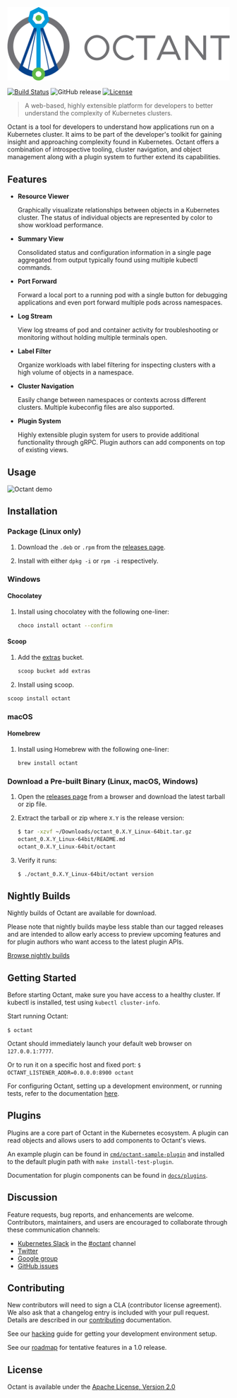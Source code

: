 ![Logo][octant-logo]

[![Build Status](https://cloud.drone.io/api/badges/vmware-tanzu/octant/status.svg)](https://cloud.drone.io/vmware-tanzu/octant)
![GitHub release](https://img.shields.io/github/release/vmware-tanzu/octant.svg)
[![License](https://img.shields.io/badge/License-Apache%202.0-blue.svg)](https://opensource.org/licenses/Apache-2.0)

> A web-based, highly extensible platform for developers to better understand the complexity of Kubernetes clusters.

Octant is a tool for developers to understand how applications run on a Kubernetes cluster. It aims to be part of the developer's toolkit for gaining insight and approaching complexity found in Kubernetes. Octant offers a combination of introspective tooling, cluster navigation, and object management along with a plugin system to further extend its capabilities.

## Features

* **Resource Viewer**

    Graphically visualizate relationships between objects in a Kubernetes cluster. The status of individual objects are represented by color to show workload performance.

* **Summary View**

    Consolidated status and configuration information in a single page aggregated from output typically found using multiple kubectl commands.

* **Port Forward**

    Forward a local port to a running pod with a single button for debugging applications and even port forward multiple pods across namespaces.
 
* **Log Stream**

    View log streams of pod and container activity for troubleshooting or monitoring without holding multiple terminals open.

* **Label Filter**

    Organize workloads with label filtering for inspecting clusters with a high volume of objects in a namespace.

* **Cluster Navigation**

   Easily change between namespaces or contexts across different clusters. Multiple kubeconfig files are also supported.

 * **Plugin System**

   Highly extensible plugin system for users to provide additional functionality through gRPC. Plugin authors can add components on top of existing views.

## Usage

![Octant demo](docs/octant-demo.gif)

## Installation

### Package (Linux only)

1. Download the `.deb` or `.rpm` from the [releases page](https://github.com/vmware-tanzu/octant/releases).

2. Install with either `dpkg -i` or `rpm -i` respectively.

###  Windows

#### Chocolatey

1. Install using chocolatey with the following one-liner:

   ```sh
   choco install octant --confirm
   ```

#### Scoop

1. Add the [extras](https://github.com/lukesampson/scoop-extras) bucket.

   ```sh
   scoop bucket add extras
   ```

 2. Install using scoop.

   ```sh
   scoop install octant
   ```

### macOS

#### Homebrew

1. Install using Homebrew with the following one-liner:

   ```sh
   brew install octant
   ```

### Download a Pre-built Binary (Linux, macOS, Windows)

1. Open the [releases page](https://github.com/vmware-tanzu/octant/releases) from a browser and download the latest tarball or zip file.

2. Extract the tarball or zip where `X.Y` is the release version:

    ```sh
    $ tar -xzvf ~/Downloads/octant_0.X.Y_Linux-64bit.tar.gz
    octant_0.X.Y_Linux-64bit/README.md
    octant_0.X.Y_Linux-64bit/octant
    ```

3. Verify it runs:

    ```sh
    $ ./octant_0.X.Y_Linux-64bit/octant version
    ```

## Nightly Builds

Nightly builds of Octant are available for download.

Please note that nightly builds maybe less stable than our tagged releases and are intended to allow early access to
preview upcoming features and for plugin authors who want access to the latest plugin APIs.

[Browse nightly builds](https://console.cloud.google.com/storage/browser/octant-nightlies)

## Getting Started

Before starting Octant, make sure you have access to a healthy cluster. If kubectl is installed, test using `kubectl cluster-info`.

Start running Octant:

`$ octant`

Octant should immediately launch your default web browser on `127.0.0.1:7777`.

Or to run it on a specific host and fixed port:
`$ OCTANT_LISTENER_ADDR=0.0.0.0:8900 octant`

For configuring Octant, setting up a development environment, or running tests, refer to the documentation [here](docs/getting-started.md).

## Plugins

Plugins are a core part of Octant in the Kubernetes ecosystem. A plugin can read objects and allows users to add components to Octant's views.

An example plugin can be found in [`cmd/octant-sample-plugin`](cmd/octant-sample-plugin) and installed to the default plugin path with `make install-test-plugin`.

Documentation for plugin components can be found in [`docs/plugins`](docs/plugins).

## Discussion

Feature requests, bug reports, and enhancements are welcome. Contributors, maintainers, and users are encouraged to collaborate through these communication channels:

 - [Kubernetes Slack](http://slack.k8s.io/) in the [#octant](https://kubernetes.slack.com/app_redirect?channel=CM37M9FCG) channel
 - [Twitter](https://twitter.com/projectoctant)
 - [Google group](https://groups.google.com/forum/#!forum/project-octant/)
 - [GitHub issues](https://github.com/vmware-tanzu/octant/issues)

## Contributing

New contributors will need to sign a CLA (contributor license agreement). We also ask that a changelog entry is included with your pull request. Details are described in our [contributing](CONTRIBUTING.md) documentation.

See our [hacking](HACKING.md) guide for getting your development environment setup.

See our [roadmap](ROADMAP.md) for tentative features in a 1.0 release.

## License

Octant is available under the [Apache License, Version 2.0](LICENSE)

[octant-logo]: /site/docs/master/octant-logo.png
